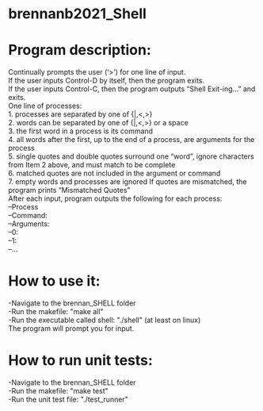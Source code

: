 # brennanb2021_Shell

# Program description:  
Continually prompts the user (‘>’) for one line of input.  
If the user inputs Control-D by itself, then the program exits.  
If  the  user  inputs  Control-C,  then  the  program  outputs “Shell  Exit-ing...” and exits.  
One line of processes:   
    1. processes are separated by one of {|,<,>}  
    2. words can be separated by one of {|,<,>} or a space  
    3. the first word in a process is its command  
    4. all words after the first, up to the end of a process, are arguments for the process  
    5. single quotes and double quotes surround one “word”, ignore characters from Item 2 above, and must match to be complete  
    6. matched quotes are not included in the argument or command  
    7. empty words and processes are ignored
If quotes are mismatched, the program prints “Mismatched Quotes"  
After each input, program outputs the following for each process:  
    –Process <NUMBER>  
    –Command: <COMMAND>  
    –Arguments:  
        –0: <ARG0>  
        –1: <ARG1>  
        –...  
   
# How to use it:  
-Navigate to the brennan_SHELL folder  
-Run the makefile: "make all"  
-Run the executable called shell: 
"./shell" (at least on linux)  
The program will prompt you for input.

# How to run unit tests:  
-Navigate to the brennan_SHELL folder  
-Run the makefile: "make test"  
-Run the unit test file: "./test_runner"  
